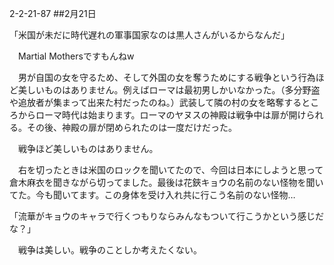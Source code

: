2-2-21-87
##2月21日
<!-- 87 -->
「米国が未だに時代遅れの軍事国家なのは黒人さんがいるからなんだ」

　Martial Mothersですもんねw

　男が自国の女を守るため、そして外国の女を奪うためにする戦争という行為ほど美しいものはありません。例えばローマは最初男しかいなかった。（多分野盗や追放者が集まって出来た村だったのね。）武装して隣の村の女を略奪するところからローマ時代は始まります。ローマのヤヌスの神殿は戦争中は扉が開けられる。その後、神殿の扉が閉められたのは一度だけだった。

　戦争ほど美しいものはありません。

　右を切ったときは米国のロックを聞いてたので、今回は日本にしようと思って倉木麻衣を聞きながら切ってました。最後は花鋏キョウの名前のない怪物を聞いてた。今も聞いてます。この身体を受け入れ共に行こう名前のない怪物…

「流華がキョウのキャラで行くつもりならみんなもついて行こうかという感じだな？」

　戦争は美しい。戦争のことしか考えたくない。


